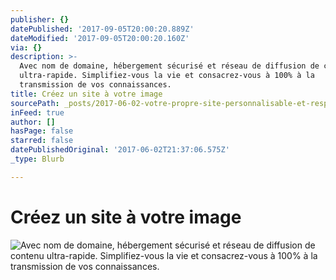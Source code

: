 ```yaml
---
publisher: {}
datePublished: '2017-09-05T20:00:20.889Z'
dateModified: '2017-09-05T20:00:20.160Z'
via: {}
description: >-
  Avec nom de domaine, hébergement sécurisé et réseau de diffusion de contenu
  ultra-rapide. Simplifiez-vous la vie et consacrez-vous à 100% à la
  transmission de vos connaissances.
title: Créez un site à votre image
sourcePath: _posts/2017-06-02-votre-propre-site-personnalisable-et-responsive.md
inFeed: true
author: []
hasPage: false
starred: false
datePublishedOriginal: '2017-06-02T21:37:06.575Z'
_type: Blurb

---
```

# **Créez un site à votre image**
![Avec nom de domaine, hébergement sécurisé et réseau de diffusion de contenu ultra-rapide. Simplifiez-vous la vie et consacrez-vous à 100% à la transmission de vos connaissances.](https://the-grid-user-content.s3-us-west-2.amazonaws.com/c2c48a75-df48-4550-83b4-914a3c0adde5.gif)